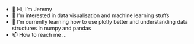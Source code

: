 - 👋 Hi, I’m Jeremy
- 👀 I’m interested in data visualisation and machine learning stuffs
- 🌱 I’m currently learning how to use plotly better and understanding data structures in numpy and pandas
- 📫 How to reach me ...

<!---
jemm88/jemm88 is a ✨ special ✨ repository because its `README.md` (this file) appears on your GitHub profile.
You can click the Preview link to take a look at your changes.
--->
